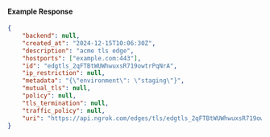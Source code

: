 <!-- Code generated for API Clients. DO NOT EDIT. -->

#### Example Response

```json
{
	"backend": null,
	"created_at": "2024-12-15T10:06:30Z",
	"description": "acme tls edge",
	"hostports": ["example.com:443"],
	"id": "edgtls_2qFTBtWUWhwuxsR719owtrPqNrA",
	"ip_restriction": null,
	"metadata": "{\"environment\": \"staging\"}",
	"mutual_tls": null,
	"policy": null,
	"tls_termination": null,
	"traffic_policy": null,
	"uri": "https://api.ngrok.com/edges/tls/edgtls_2qFTBtWUWhwuxsR719owtrPqNrA"
}
```
